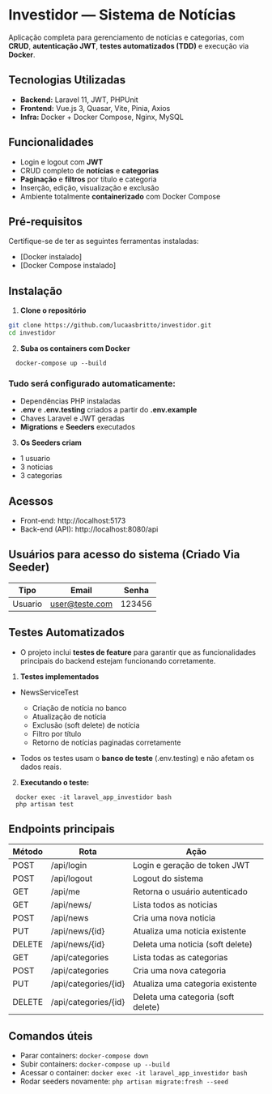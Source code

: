 # Investidor — Sistema de Notícias

Aplicação completa para gerenciamento de notícias e categorias, com **CRUD**, **autenticação JWT**, **testes automatizados (TDD)** e execução via **Docker**.

## Tecnologias Utilizadas

- **Backend:** Laravel 11, JWT, PHPUnit  
- **Frontend:** Vue.js 3, Quasar, Vite, Pinia, Axios  
- **Infra:** Docker + Docker Compose, Nginx, MySQL


## Funcionalidades

- Login e logout com **JWT**
- CRUD completo de **notícias** e **categorias**
- **Paginação** e **filtros** por título e categoria
- Inserção, edição, visualização e exclusão
- Ambiente totalmente **containerizado** com Docker Compose


## Pré-requisitos

Certifique-se de ter as seguintes ferramentas instaladas:

- [Docker instalado]
- [Docker Compose instalado]


## Instalação

1. **Clone o repositório**

```bash
git clone https://github.com/lucaasbritto/investidor.git
cd investidor
```

2. **Suba os containers com Docker**
```shell
  docker-compose up --build
```

### Tudo será configurado automaticamente:
  - Dependências PHP instaladas
  - **.env** e **.env.testing** criados a partir do **.env.example**
  - Chaves Laravel e JWT geradas
  - **Migrations** e **Seeders** executados


3. **Os Seeders criam**
  - 1 usuario
  - 3 noticias
  - 3 categorias  

## Acessos
  - Front-end: http://localhost:5173
  - Back-end (API): http://localhost:8080/api


## Usuários para acesso do sistema (Criado Via Seeder)
| Tipo    | Email                            | Senha                      |
|---------|----------------------------------|----------------------------|
| Usuario | user@teste.com                   | 123456                     |



## Testes Automatizados
- O projeto inclui **testes de feature** para garantir que as funcionalidades principais do backend estejam funcionando corretamente.


1. **Testes implementados**
  - NewsServiceTest
    - Criação de notícia no banco
    - Atualização de notícia
    - Exclusão (soft delete) de notícia
    - Filtro por título
    - Retorno de notícias paginadas corretamente

  - Todos os testes usam o **banco de teste** (.env.testing) e não afetam os dados reais.

2. **Executando o teste:**
```shell
  docker exec -it laravel_app_investidor bash
  php artisan test
```

## Endpoints principais

| Método | Rota                         | Ação                                          |
|--------|------------------------------|-----------------------------------------------|
| POST   | /api/login                   | Login e geração de token JWT                  |
| POST   | /api/logout                  | Logout do sistema                             |
| GET    | /api/me                      | Retorna o usuário autenticado                 |
| GET    | /api/news/                   | Lista todos as noticias                       |
| POST   | /api/news                    | Cria uma nova noticia                         |
| PUT    | /api/news/{id}               | Atualiza uma noticia existente                |
| DELETE | /api/news/{id}               | Deleta uma noticia (soft delete)              |
| GET    | /api/categories              | Lista todas as categorias                     |
| POST   | /api/categories              | Cria uma nova categoria                       |
| PUT    | /api/categories/{id}         | Atualiza uma categoria existente              |
| DELETE | /api/categories/{id}         | Deleta uma categoria (soft delete)            |


##  Comandos úteis

- Parar containers: `docker-compose down`
- Subir containers: `docker-compose up --build`
- Acessar o container: `docker exec -it laravel_app_investidor bash`
- Rodar seeders novamente: `php artisan migrate:fresh --seed`